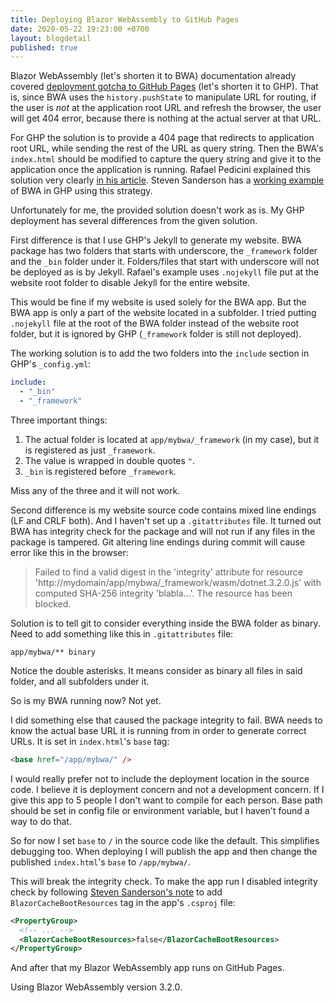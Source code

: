 ```yaml
---
title: Deploying Blazor WebAssembly to GitHub Pages
date: 2020-05-22 19:23:00 +0700
layout: blogdetail
published: true
---
```


Blazor WebAssembly (let's shorten it to BWA) documentation already covered [deployment gotcha to GitHub Pages](https://docs.microsoft.com/en-us/aspnet/core/host-and-deploy/blazor/webassembly#github-pages) (let's shorten it to GHP). That is, since BWA uses the `history.pushState` to manipulate URL for routing, if the user is _not_ at the application root URL and refresh the browser, the user will get 404 error, because there is nothing at the actual server at that URL.

For GHP the solution is to provide a 404 page that redirects to application root URL, while sending the rest of the URL as query string. Then the BWA's `index.html` should be modified to capture the query string and give it to the application once the application is running. Rafael Pedicini explained this solution very clearly [in his article](https://github.com/rafrex/spa-github-pages). Steven Sanderson has a [working example](https://github.com/blazor-demo/blazor-demo.github.io) of BWA in GHP using this strategy.

Unfortunately for me, the provided solution doesn't work as is. My GHP deployment has several differences from the given solution.

First difference is that I use GHP's Jekyll to generate my website. BWA package has two folders that starts with underscore, the `_framework` folder and the `_bin` folder under it. Folders/files that start with underscore will not be deployed as is by Jekyll. Rafael's example uses `.nojekyll` file put at the website root folder to disable Jekyll for the entire website.

This would be fine if my website is used solely for the BWA app. But the BWA app is only a part of the website located in a subfolder. I tried putting `.nojekyll` file at the root of the BWA folder instead of the website root folder, but it is ignored by GHP (`_framework` folder is still not deployed).

The working solution is to add the two folders into the `include` section in GHP's `_config.yml`:

```yaml
include:
  - "_bin"
  - "_framework"
```

Three important things:

1. The actual folder is located at `app/mybwa/_framework` (in my case), but it is registered as just `_framework`.
1. The value is wrapped in double quotes `"`.
1. `_bin` is registered before `_framework`.

Miss any of the three and it will not work.

Second difference is my website source code contains mixed line endings (LF and CRLF both). And I haven't set up a `.gitattributes` file. It turned out BWA has integrity check for the package and will not run if any files in the package is tampered. Git altering line endings during commit will cause error like this in the browser:

> Failed to find a valid digest in the 'integrity' attribute for resource 'http://mydomain/app/mybwa/_framework/wasm/dotnet.3.2.0.js' with computed SHA-256 integrity 'blabla...'. The resource has been blocked.

Solution is to tell git to consider everything inside the BWA folder as binary. Need to add something like this in `.gitattributes` file:

```
app/mybwa/** binary
```

Notice the double asterisks. It means consider as binary all files in said folder, and all subfolders under it.

So is my BWA running now? Not yet.

I did something else that caused the package integrity to fail. BWA needs to know the actual base URL it is running from in order to generate correct URLs. It is set in `index.html`'s `base` tag:

```html
<base href="/app/mybwa/" />
```

I would really prefer not to include the deployment location in the source code. I believe it is deployment concern and not a development concern. If I give this app to 5 people I don't want to compile for each person. Base path should be set in config file or environment variable, but I haven't found a way to do that.

So for now I set `base` to `/` in the source code like the default. This simplifies debugging too. When deploying I will publish the app and then change the published `index.html`'s `base` to `/app/mybwa/`.

This will break the integrity check. To make the app run I disabled integrity check by following [Steven Sanderson's note](https://github.com/dotnet/aspnetcore/issues/19828#issuecomment-601823319) to add `BlazorCacheBootResources` tag in the app's `.csproj` file:

```xml
<PropertyGroup>
  <!-- ... -->
  <BlazorCacheBootResources>false</BlazorCacheBootResources>
</PropertyGroup>
```

And after that my Blazor WebAssembly app runs on GitHub Pages.

Using Blazor WebAssembly version 3.2.0.